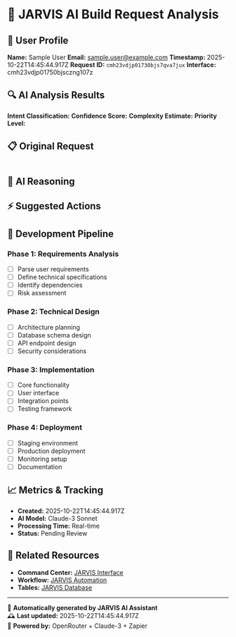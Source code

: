 # 🤖 JARVIS AI Build Request Analysis

## 👤 User Profile
**Name:** Sample User
**Email:** sample.user@example.com
**Timestamp:** 2025-10-22T14:45:44.917Z
**Request ID:** `cmh23vdjp01730bjs7qva7jux`
**Interface:** cmh23vdjp01750bjsczng107z

## 🔍 AI Analysis Results
**Intent Classification:** 
**Confidence Score:** 
**Complexity Estimate:** 
**Priority Level:** 

## 📋 Original Request
```

```

## 🧠 AI Reasoning


## ⚡ Suggested Actions


## 🚧 Development Pipeline

### Phase 1: Requirements Analysis
- [ ] Parse user requirements
- [ ] Define technical specifications
- [ ] Identify dependencies
- [ ] Risk assessment

### Phase 2: Technical Design
- [ ] Architecture planning
- [ ] Database schema design
- [ ] API endpoint design
- [ ] Security considerations

### Phase 3: Implementation
- [ ] Core functionality
- [ ] User interface
- [ ] Integration points
- [ ] Testing framework

### Phase 4: Deployment
- [ ] Staging environment
- [ ] Production deployment
- [ ] Monitoring setup
- [ ] Documentation

## 📈 Metrics & Tracking
- **Created:** 2025-10-22T14:45:44.917Z
- **AI Model:** Claude-3 Sonnet
- **Processing Time:** Real-time
- **Status:** Pending Review

## 🔗 Related Resources
- **Command Center:** [JARVIS Interface](https://zapier.com/interfaces)
- **Workflow:** [JARVIS Automation](https://zapier.com/app/zaps)
- **Tables:** [JARVIS Database](https://zapier.com/app/tables)

---
🤖 **Automatically generated by JARVIS AI Assistant**  
🕰️ **Last updated:** 2025-10-22T14:45:44.917Z  
🎨 **Powered by:** OpenRouter + Claude-3 + Zapier